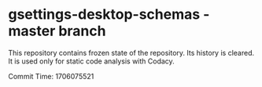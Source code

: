 # gsettings-desktop-schemas - master branch

This repository contains frozen state of the repository.
Its history is cleared. It is used only for static code
analysis with Codacy.

Commit Time: 1706075521
